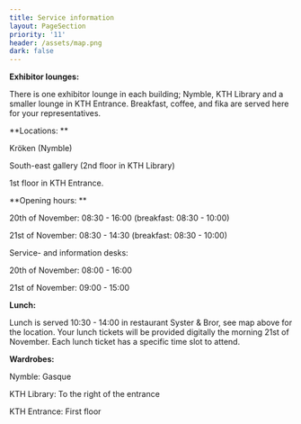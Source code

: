 ```yaml
---
title: Service information
layout: PageSection
priority: '11'
header: /assets/map.png
dark: false
---
```

**Exhibitor lounges:**

There is one exhibitor lounge in each building; Nymble, KTH Library and a smaller lounge in KTH Entrance. Breakfast, coffee, and fika are served here for your representatives.

**Locations: **

Kröken (Nymble)

South-east gallery (2nd floor in KTH Library)

1st floor in KTH Entrance.

**Opening hours: **

20th of November: 08:30 - 16:00 (breakfast: 08:30 - 10:00)

21st of November: 08:30 - 14:30 (breakfast: 08:30 - 10:00)

Service- and information desks: 

20th of November: 08:00 - 16:00

21st of November: 09:00 - 15:00

**Lunch:**

Lunch is served 10:30 - 14:00 in restaurant Syster & Bror, see map above for the location. Your lunch tickets will be provided digitally the morning 21st of November. Each lunch ticket has a specific time slot to attend.

**Wardrobes:**

Nymble: Gasque

KTH Library: To the right of the entrance 

KTH Entrance: First floor
